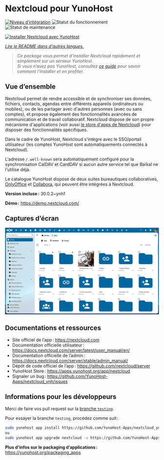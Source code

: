 <!--
Nota bene : ce README est automatiquement généré par <https://github.com/YunoHost/apps/tree/master/tools/readme_generator>
Il NE doit PAS être modifié à la main.
-->

# Nextcloud pour YunoHost

[![Niveau d’intégration](https://apps.yunohost.org/badge/integration/nextcloud)](https://ci-apps.yunohost.org/ci/apps/nextcloud/)
![Statut du fonctionnement](https://apps.yunohost.org/badge/state/nextcloud)
![Statut de maintenance](https://apps.yunohost.org/badge/maintained/nextcloud)

[![Installer Nextcloud avec YunoHost](https://install-app.yunohost.org/install-with-yunohost.svg)](https://install-app.yunohost.org/?app=nextcloud)

*[Lire le README dans d'autres langues.](./ALL_README.md)*

> *Ce package vous permet d’installer Nextcloud rapidement et simplement sur un serveur YunoHost.*  
> *Si vous n’avez pas YunoHost, consultez [ce guide](https://yunohost.org/install) pour savoir comment l’installer et en profiter.*

## Vue d’ensemble

Nextcloud permet de rendre accessible et de synchroniser ses données, fichiers, contacts, agendas entre différents appareils (ordinateurs ou mobiles), ou de les partager avec d'autres personnes (avec ou sans comptes), et propose également des fonctionnalités avancées de communication et de travail collaboratif. Nextcloud dispose de son propre mécanisme d'applications (voir aussi [le store d'apps de Nextcloud](https://apps.nextcloud.com/)) pour disposer des fonctionnalités spécifiques.

Dans le cadre de YunoHost, Nextcloud s'intègre avec le SSO/portail utilisateur (les comptes YunoHost sont automatiquements connectés à Nextcloud).

L'adresse  `/.well-known` sera automatiquement configuré pour la synchronisation CalDAV et CardDAV si aucun autre service tel que Baïkal ne l'utilise déjà.

Le catalogue YunoHost dispose de deux suites bureautiques collaboratives, [OnlyOffice](https://github.com/YunoHost-Apps/onlyoffice_ynh) et [Collabora](https://github.com/YunoHost-Apps/collabora_ynh), qui peuvent être intégrées à Nextcloud.


**Version incluse :** 30.0.2~ynh1

**Démo :** <https://demo.nextcloud.com/>

## Captures d’écran

![Capture d’écran de Nextcloud](./doc/screenshots/screenshot.png)

## Documentations et ressources

- Site officiel de l’app : <https://nextcloud.com>
- Documentation officielle utilisateur : <https://docs.nextcloud.com/server/latest/user_manual/en/>
- Documentation officielle de l’admin : <https://docs.nextcloud.com/server/stable/admin_manual/>
- Dépôt de code officiel de l’app : <https://github.com/nextcloud/server>
- YunoHost Store : <https://apps.yunohost.org/app/nextcloud>
- Signaler un bug : <https://github.com/YunoHost-Apps/nextcloud_ynh/issues>

## Informations pour les développeurs

Merci de faire vos pull request sur la [branche `testing`](https://github.com/YunoHost-Apps/nextcloud_ynh/tree/testing).

Pour essayer la branche `testing`, procédez comme suit :

```bash
sudo yunohost app install https://github.com/YunoHost-Apps/nextcloud_ynh/tree/testing --debug
ou
sudo yunohost app upgrade nextcloud -u https://github.com/YunoHost-Apps/nextcloud_ynh/tree/testing --debug
```

**Plus d’infos sur le packaging d’applications :** <https://yunohost.org/packaging_apps>
